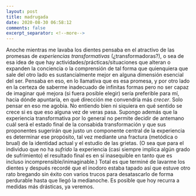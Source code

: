 ```yaml
---
layout: post
title: madrugada
date: 2020-08-30 06:58:12
comments: false
excerpt_separator: <!--more-->
---
```


Anoche mientras me lavaba los dientes pensaba en el atractivo de las promesas de _experiencias transformativas_ (¿transformadoras?), o sea de esa idea de que hay actividades/prácticas/situaciones que alteran o expanden la conciencia o la comprensión de tal forma que quienquiera que sale del otro lado es sustancialmente mejor en alguna dimensión esencial del ser. Pensaba en eso, en lo llamativa que es esa promesa, y por otro lado en la certeza de saberme inadecuado de infinitas formas pero no ser capaz de imaginar qué mejora (si fuera posible elegir) sería preferible para mí, hacia dónde apuntaría, en qué dirección me convendría más _crecer_. Solo pensar en eso me agobia. No entiendo bien ni siquiera en qué sentido se crece si es que eso alguna vez de veras pasa. Supongo además que la experiencia transformativa por lo general no permite decidir de antemano cuál será el estado final de la consabida transformación y que sus proponentes sugerirán que justo un componente central de la experiencia es determinar ese propósito, tal vez mediante una fractura (metódica o brual) de la identidad actual y el estudio de las grietas. (O sea que para el individuo que no ha _sufrido_ la experiencia (casi siempre implica algún grado de sufrimiento) el resultado final es en sí inasequible en tanto que es incluso incomprensible/inimaginable.) Total es que terminé de lavarme los dientes y después recordé que el inodoro estaba tapado así que estuve otro rato bregando sin éxito con varios trucos para desatascarlo de forma perdurable hasta que llegó la medianoche. Es posible que hoy recurra a medidas más drásticas, ya veremos.
